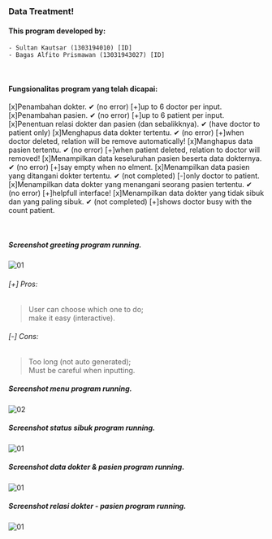 ### Data Treatment!

#### This program developed by:
``` - Sultan Kautsar (1303194010) [ID] ``` <br>
``` - Bagas Alfito Prismawan (13031943027) [ID] ```

<br>

#### Fungsionalitas program yang telah dicapai:
[x]Penambahan dokter. ✔ (no error) [+]up to 6 doctor per input. <br>
[x]Penambahan pasien. ✔ (no error) [+]up to 6 patient per input.
[x]Penentuan relasi dokter dan pasien (dan sebalikknya). ✔ (have doctor to patient only)
[x]Menghapus data dokter tertentu. ✔ (no error) [+]when doctor deleted, relation will be remove automatically!
[x]Manghapus data pasien tertentu. ✔ (no error) [+]when patient deleted, relation to doctor will removed!
[x]Menampilkan data keseluruhan pasien beserta data dokternya. ✔ (no error) [+]say empty when no elment.
[x]Menampilkan data pasien yang ditangani dokter tertentu. ✔  (not completed) [-]only doctor to patient.
[x]Menampilkan data dokter yang menangani seorang pasien tertentu. ✔ (no error) [+]helpfull interface!
[x]Menampilkan data dokter yang tidak sibuk dan yang paling sibuk. ✔ (not completed) [+]shows doctor busy with the count patient.

<br>

##### Screenshot greeting program running. <br>
![01](https://github.com/svzax/TubesMultiLinklist_ASD_DataBerobat/blob/master/Data%20Berobat/img/1.png)
###### [+] Pros:
> User can choose which one to do; <br>
> make it easy (interactive).
###### [-] Cons:
> Too long (not auto generated); <br>
> Must be careful when inputting.

##### Screenshot menu program running. <br>
![02](https://github.com/svzax/TubesMultiLinklist_ASD_DataBerobat/blob/master/Data%20Berobat/img/2.png)

##### Screenshot status sibuk program running. <br>
![01](https://github.com/svzax/TubesMultiLinklist_ASD_DataBerobat/blob/master/Data%20Berobat/img/3.png)

##### Screenshot data dokter & pasien program running. <br>
![01](https://github.com/svzax/TubesMultiLinklist_ASD_DataBerobat/blob/master/Data%20Berobat/img/4.png)

##### Screenshot relasi dokter - pasien program running. <br>
![01](https://github.com/svzax/TubesMultiLinklist_ASD_DataBerobat/blob/master/Data%20Berobat/img/5.png)
